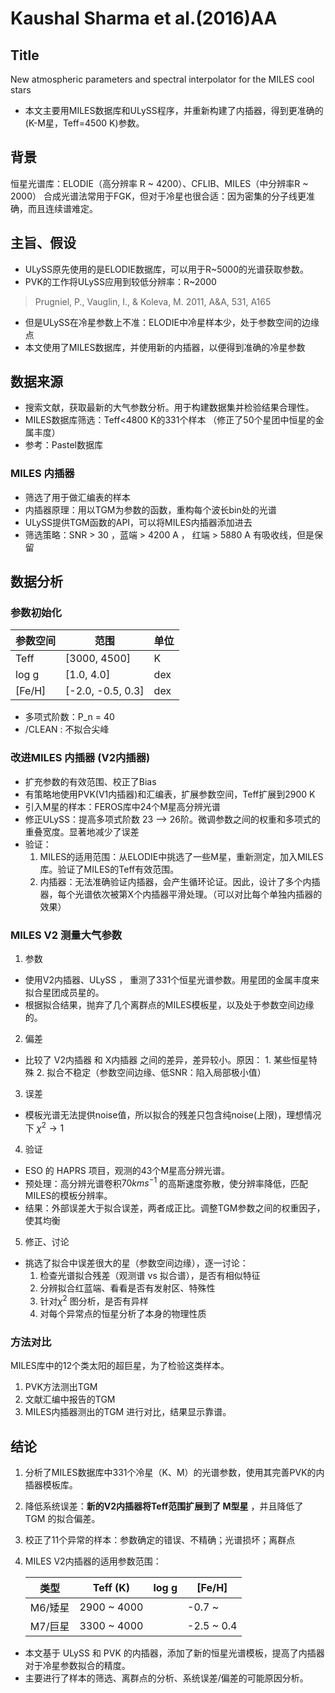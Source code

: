 # Kaushal Sharma et al.(2016)AA

## Title
New atmospheric parameters and spectral interpolator for the MILES cool stars

+ 本文主要用MILES数据库和ULySS程序，并重新构建了内插器，得到更准确的(K-M星，Teff=4500 K)参数。
## 背景
恒星光谱库：ELODIE（高分辨率 R ~ 4200）、CFLIB、MILES（中分辨率R ~ 2000）
合成光谱法常用于FGK，但对于冷星也很合适：因为密集的分子线更准确，而且连续谱难定。


## 主旨、假设

+ ULySS原先使用的是ELODIE数据库，可以用于R~5000的光谱获取参数。
+ PVK的工作将ULySS应用到较低分辨率：R~2000 

> Prugniel, P., Vauglin, I., & Koleva, M. 2011, A&A, 531, A165

+ 但是ULySS在冷星参数上不准：ELODIE中冷星样本少，处于参数空间的边缘点
+ 本文使用了MILES数据库，并使用新的内插器，以便得到准确的冷星参数

## 数据来源
+ 搜索文献，获取最新的大气参数分析。用于构建数据集并检验结果合理性。
+ MILES数据库筛选：Teff<4800 K的331个样本 （修正了50个星团中恒星的金属丰度）
+ 参考：Pastel数据库

### MILES 内插器
+ 筛选了用于做汇编表的样本
+ 内插器原理：用以TGM为参数的函数，重构每个波长bin处的光谱
+ ULySS提供TGM函数的API，可以将MILES内插器添加进去
+ 筛选策略：SNR > 30 ，蓝端 > 4200 A ， 红端 > 5880 A 有吸收线，但是保留

## 数据分析
### 参数初始化

| 参数空间 | 范围              | 单位 |
| -------- | ----------------- | ---- |
| Teff     | [3000, 4500]      | K    |
| log g    | [1.0, 4.0]        | dex  |
| [Fe/H]   | [-2.0, -0.5, 0.3] | dex  |

+ 多项式阶数：P_n = 40 
+  /CLEAN : 不拟合尖峰

### 改进MILES 内插器 (V2内插器)

+ 扩充参数的有效范围、校正了Bias
+ 有策略地使用PVK(V1内插器)和汇编表，扩展参数空间，Teff扩展到2900 K
+ 引入M星的样本：FEROS库中24个M星高分辨光谱
+ 修正ULySS：提高多项式阶数 23 --> 26阶。微调参数之间的权重和多项式的重叠宽度。显著地减少了误差
+ 验证：
  1. MILES的适用范围：从ELODIE中挑选了一些M星，重新测定，加入MILES库。验证了MILES的Teff有效范围。
  2. 内插器：无法准确验证内插器，会产生循环论证。因此，设计了多个内插器，每个光谱依次被第X个内插器平滑处理。（可以对比每个单独内插器的效果）

### MILES V2 测量大气参数

1. 参数
+ 使用V2内插器、ULySS ， 重测了331个恒星光谱参数。用星团的金属丰度来拟合星团成员星的。
+ 根据拟合结果，抛弃了几个离群点的MILES模板星，以及处于参数空间边缘的。

2. 偏差  
+ 比较了 V2内插器 和 X内插器 之间的差异，差异较小。原因： 1. 某些恒星特殊 2. 拟合不稳定（参数空间边缘、低SNR：陷入局部极小值）

3. 误差  
+ 模板光谱无法提供noise值，所以拟合的残差只包含纯noise(上限)，理想情况下 $\chi^2 \rightarrow 1$  

4. 验证
+ ESO 的 HAPRS 项目，观测的43个M星高分辨光谱。
+ 预处理：高分辨光谱卷积$70 kms^{-1}$ 的高斯速度弥散，使分辨率降低，匹配MILES的模板分辨率。
+ 结果：外部误差大于拟合误差，两者成正比。调整TGM参数之间的权重因子，使其均衡

5. 修正、讨论

+ 挑选了拟合中误差很大的星（参数空间边缘），逐一讨论：
  1. 检查光谱拟合残差（观测谱 vs 拟合谱），是否有相似特征
  2. 分辨拟合红蓝端、看看是否有发射区、特殊性
  3. 针对$\chi^2$ 图分析，是否有异样
  4. 对每个异常点的恒星分析了本身的物理性质

### 方法对比

MILES库中的12个类太阳的超巨星，为了检验这类样本。
1. PVK方法测出TGM
2. 文献汇编中报告的TGM
3. MILES内插器测出的TGM
进行对比，结果显示靠谱。

## 结论  
1. 分析了MILES数据库中331个冷星（K、M）的光谱参数，使用其完善PVK的内插器模板库。 

2. 降低系统误差：**新的V2内插器将Teff范围扩展到了 M型星** ，并且降低了 TGM 的拟合偏差。

3. 校正了11个异常的样本：参数确定的错误、不精确；光谱损坏；离群点  

4. MILES V2内插器的适用参数范围：

   | 类型    | Teff (K)    | log g | [Fe/H]     |
   | ------- | ----------- | ----- | ---------- |
   | M6/矮星 | 2900 ~ 4000 |       | -0.7 ~     |
   | M7/巨星 | 3300 ~ 4000 |       | -2.5 ~ 0.4 |



+ 本文基于 ULySS 和 PVK 的内插器，添加了新的恒星光谱模板，提高了内插器对于冷星参数拟合的精度。
+ 主要进行了样本的筛选、离群点的分析、系统误差/偏差的可能原因分析。







